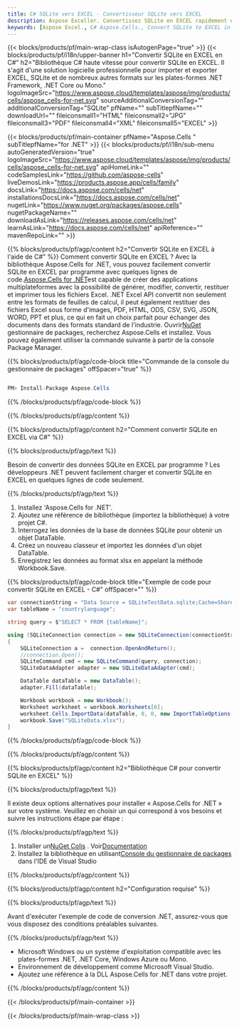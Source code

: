 ```yaml
---
title: C# SQLite vers EXCEL - Convertisseur SQLite vers EXCEL
description: Aspose Exceller. Convertissez SQLite en EXCEL rapidement et facilement avec Aspose.Cells. C# SQLite en EXCEL. C# Enregistrez SQLite dans EXCEL. Enregistrez SQLite au format EXCEL en utilisant C#.
keywords: [Aspose Excel., C# Aspose.Cells., Convert SQLite to EXCEL in C#., Save SQLite to EXCEL using C#., C# SQLite to EXCEL saveformat., SQLite to EXCEL Converter., C# Save SQLite as EXCEL]
---
```

{{< blocks/products/pf/main-wrap-class isAutogenPage="true" >}}
{{< blocks/products/pf/i18n/upper-banner h1="Convertir SQLite en EXCEL en C#" h2="Bibliothèque C# haute vitesse pour convertir SQLite en EXCEL. Il s\'agit d\'une solution logicielle professionnelle pour importer et exporter EXCEL, SQLite et de nombreux autres formats sur les plates-formes .NET Framework, .NET Core ou Mono." logoImageSrc="https://www.aspose.cloud/templates/aspose/img/products/cells/aspose_cells-for-net.svg" sourceAdditionalConversionTag="" additionalConversionTag="SQLite" pfName="" subTitlepfName="" downloadUrl="" fileiconsmall1="HTML" fileiconsmall2="JPG" fileiconsmall3="PDF" fileiconsmall4="XML" fileiconsmall5="EXCEL" >}}

{{< blocks/products/pf/main-container pfName="Aspose.Cells " subTitlepfName="for .NET" >}}
{{< blocks/products/pf/i18n/sub-menu autoGeneratedVersion="true" logoImageSrc="https://www.aspose.cloud/templates/aspose/img/products/cells/aspose_cells-for-net.svg" apiHomeLink="" codeSamplesLink="https://github.com/aspose-cells" liveDemosLink="https://products.aspose.app/cells/family" docsLink="https://docs.aspose.com/cells/net" installationsDocsLink="https://docs.aspose.com/cells/net" nugetLink="https://www.nuget.org/packages/aspose.cells" nugetPackageName="" downloadAsLink="https://releases.aspose.com/cells/net" learnAsLink="https://docs.aspose.com/cells/net" apiReference="" mavenRepoLink="" >}}

{{% blocks/products/pf/agp/content h2="Convertir SQLite en EXCEL à l\'aide de C#" %}}
 Comment convertir SQLite en EXCEL ? Avec la bibliothèque Aspose.Cells for .NET, vous pouvez facilement convertir SQLite en EXCEL par programme avec quelques lignes de code.[Aspose.Cells for .NET](https://products.aspose.com/cells/net)est capable de créer des applications multiplateformes avec la possibilité de générer, modifier, convertir, restituer et imprimer tous les fichiers Excel. .NET Excel API convertit non seulement entre les formats de feuilles de calcul, il peut également restituer des fichiers Excel sous forme d'images, PDF, HTML, ODS, CSV, SVG, JSON, WORD, PPT et plus, ce qui en fait un choix parfait pour échanger des documents dans des formats standard de l'industrie. Ouvrir[NuGet](https://www.nuget.org/packages/aspose.cells) gestionnaire de packages, recherchez Aspose.Cells et installez. Vous pouvez également utiliser la commande suivante à partir de la console Package Manager.

{{% blocks/products/pf/agp/code-block title="Commande de la console du gestionnaire de packages" offSpacer="true" %}}

```cs

PM> Install-Package Aspose.Cells

```

{{% /blocks/products/pf/agp/code-block %}}

{{% /blocks/products/pf/agp/content %}}

{{% blocks/products/pf/agp/content h2="Comment convertir SQLite en EXCEL via C#" %}}

{{% blocks/products/pf/agp/text %}}

Besoin de convertir des données SQLite en EXCEL par programme ? Les développeurs .NET peuvent facilement charger et convertir SQLite en EXCEL en quelques lignes de code seulement.

{{% /blocks/products/pf/agp/text %}}

1.  Installez 'Aspose.Cells for .NET'.
1.  Ajoutez une référence de bibliothèque (importez la bibliothèque) à votre projet C#.
1.  Interrogez les données de la base de données SQLite pour obtenir un objet DataTable.
1.  Créez un nouveau classeur et importez les données d'un objet DataTable.
1. Enregistrez les données au format xlsx en appelant la méthode Workbook.Save.

{{% blocks/products/pf/agp/code-block title="Exemple de code pour convertir SQLite en EXCEL - C#" offSpacer="" %}}

```cs
var connectionString = "Data Source = SQLiteTestData.sqlite;Cache=Shared;";
var tableName = "countrylanguage";

string query = $"SELECT * FROM {tableName}";

using (SQLiteConnection connection = new SQLiteConnection(connectionString))
{
    SQLiteConnection a =  connection.OpenAndReturn();
    //connection.Open();
    SQLiteCommand cmd = new SQLiteCommand(query, connection);
    SQLiteDataAdapter adapter = new SQLiteDataAdapter(cmd);

    DataTable dataTable = new DataTable();
    adapter.Fill(dataTable);

    Workbook workbook = new Workbook();
    Worksheet worksheet = workbook.Worksheets[0];
    worksheet.Cells.ImportData(dataTable, 0, 0, new ImportTableOptions() { InsertRows = true });
    workbook.Save("SQLiteData.xlsx");
}

```
{{% /blocks/products/pf/agp/code-block %}}

{{% /blocks/products/pf/agp/content %}}

{{% blocks/products/pf/agp/content h2="Bibliothèque C# pour convertir SQLite en EXCEL" %}}

{{% blocks/products/pf/agp/text %}}

Il existe deux options alternatives pour installer « Aspose.Cells for .NET » sur votre système. Veuillez en choisir un qui correspond à vos besoins et suivre les instructions étape par étape :

{{% /blocks/products/pf/agp/text %}}

1.  Installer un[NuGet Colis](https://www.nuget.org/packages/Aspose.Cells/) . Voir[Documentation](https://docs.aspose.com/cells/net/installation/#install-asposecells-for-net-through-nuget)
1.  Installez la bibliothèque en utilisant[Console du gestionnaire de packages](https://docs.aspose.com/cells/net/installation/#install-asposecells-using-the-package-manager-console) dans l'IDE de Visual Studio

{{% /blocks/products/pf/agp/content %}}

{{% blocks/products/pf/agp/content h2="Configuration requise" %}}

{{% blocks/products/pf/agp/text %}}

 Avant d'exécuter l'exemple de code de conversion .NET, assurez-vous que vous disposez des conditions préalables suivantes.

{{% /blocks/products/pf/agp/text %}}

-  Microsoft Windows ou un système d'exploitation compatible avec les plates-formes .NET, .NET Core, Windows Azure ou Mono.
-  Environnement de développement comme Microsoft Visual Studio.
-  Ajoutez une référence à la DLL Aspose.Cells for .NET dans votre projet.

{{% /blocks/products/pf/agp/content %}}


{{< /blocks/products/pf/main-container >}}
    
{{< /blocks/products/pf/main-wrap-class >}}
